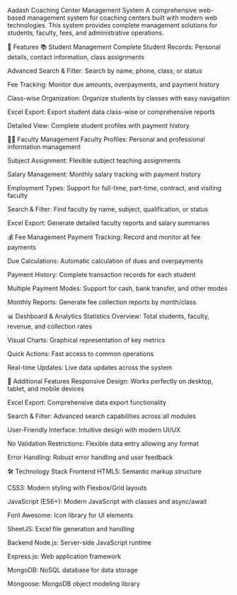 Aadash Coaching Center Management System
A comprehensive web-based management system for coaching centers built with modern web technologies. This system provides complete management solutions for students, faculty, fees, and administrative operations.

🚀 Features
📚 Student Management
Complete Student Records: Personal details, contact information, class assignments

Advanced Search & Filter: Search by name, phone, class, or status

Fee Tracking: Monitor due amounts, overpayments, and payment history

Class-wise Organization: Organize students by classes with easy navigation

Excel Export: Export student data class-wise or comprehensive reports

Detailed View: Complete student profiles with payment history

👨🏫 Faculty Management
Faculty Profiles: Personal and professional information management

Subject Assignment: Flexible subject teaching assignments

Salary Management: Monthly salary tracking with payment history

Employment Types: Support for full-time, part-time, contract, and visiting faculty

Search & Filter: Find faculty by name, subject, qualification, or status

Excel Export: Generate detailed faculty reports and salary summaries

💰 Fee Management
Payment Tracking: Record and monitor all fee payments

Due Calculations: Automatic calculation of dues and overpayments

Payment History: Complete transaction records for each student

Multiple Payment Modes: Support for cash, bank transfer, and other modes

Monthly Reports: Generate fee collection reports by month/class

📊 Dashboard & Analytics
Statistics Overview: Total students, faculty, revenue, and collection rates

Visual Charts: Graphical representation of key metrics

Quick Actions: Fast access to common operations

Real-time Updates: Live data updates across the system

🔧 Additional Features
Responsive Design: Works perfectly on desktop, tablet, and mobile devices

Excel Export: Comprehensive data export functionality

Search & Filter: Advanced search capabilities across all modules

User-Friendly Interface: Intuitive design with modern UI/UX

No Validation Restrictions: Flexible data entry allowing any format

Error Handling: Robust error handling and user feedback

🛠️ Technology Stack
Frontend
HTML5: Semantic markup structure

CSS3: Modern styling with Flexbox/Grid layouts

JavaScript (ES6+): Modern JavaScript with classes and async/await

Font Awesome: Icon library for UI elements

SheetJS: Excel file generation and handling

Backend
Node.js: Server-side JavaScript runtime

Express.js: Web application framework

MongoDB: NoSQL database for data storage

Mongoose: MongoDB object modeling library